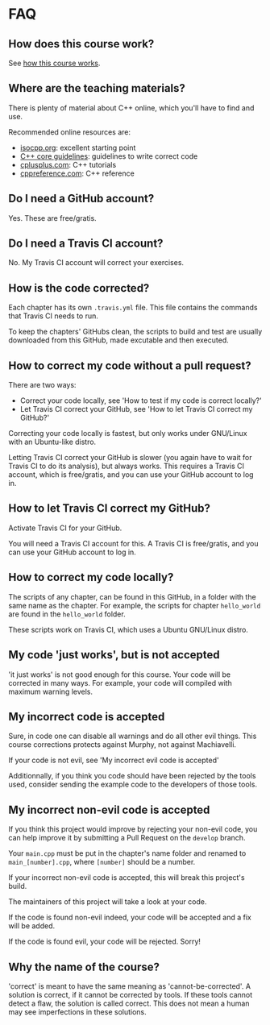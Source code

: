# FAQ

## How does this course work?

See [how this course works](how_this_course_works.md).

## Where are the teaching materials?

There is plenty of material about C++ online, which you'll have to find and use.

Recommended online resources are:

 * [isocpp.org](https://isocpp.org/): excellent starting point
 * [C++ core guidelines](https://github.com/isocpp/CppCoreGuidelines): guidelines to write correct code
 * [cplusplus.com](http://www.cplusplus.com/): C++ tutorials
 * [cppreference.com](http://en.cppreference.com/w/cpp): C++ reference

## Do I need a GitHub account?

Yes. These are free/gratis.

## Do I need a Travis CI account?

No. My Travis CI account will correct your exercises.

## How is the code corrected?

Each chapter has its own `.travis.yml` file.
This file contains the commands that Travis CI needs to run.

To keep the chapters' GitHubs clean, the scripts to build and test
are usually downloaded from this GitHub, made excutable and then executed.

## How to correct my code without a pull request?

There are two ways:

 * Correct your code locally, see 'How to test if my code is correct locally?'
 * Let Travis CI correct your GitHub, see 'How to let Travis CI correct my GitHub?'

Correcting your code locally is fastest, but only works under GNU/Linux with an Ubuntu-like distro.

Letting Travis CI correct your GitHub is slower (you again have to wait for Travis CI to do its analysis), but always works. This requires a Travis CI account, which is free/gratis, and you can use your GitHub account to log in.

## How to let Travis CI correct my GitHub?

Activate Travis CI for your GitHub.

You will need a Travis CI account for this. A Travis CI is free/gratis, and
you can use your GitHub account to log in.

## How to correct my code locally?

The scripts of any chapter, can be found in this GitHub, in a folder
with the same name as the chapter. For example, the scripts for 
chapter `hello_world` are found in the `hello_world` folder.

These scripts work on Travis CI, which uses a Ubuntu GNU/Linux distro.

## My code 'just works', but is not accepted

'it just works' is not good enough for this course.
Your code will be corrected in many ways.
For example, your code will compiled with maximum warning levels.

## My incorrect code is accepted

Sure, in code one can disable all warnings and do all
other evil things. This course corrections protects against Murphy, not against Machiavelli.

If your code is not evil, see 'My incorrect evil code is accepted'

Additionnally, if you think you code should have been rejected by the tools used, 
consider sending the example code to the developers of those tools.

## My incorrect non-evil code is accepted

If you think this project would improve by rejecting your non-evil code,
you can help improve it by submitting a Pull Request on the `develop` branch. 

Your `main.cpp` must be put in the chapter's name folder and renamed to `main_[number].cpp`, 
where `[number]` should be a number. 

If your incorrect non-evil code is accepted, this will break this project's build.

The maintainers of this project will take a look at your code.

If the code is found non-evil indeed, your code will be accepted and a fix will be added. 

If the code is found evil, your code will be rejected. Sorry!

## Why the name of the course?

'correct' is meant to have the same meaning as 'cannot-be-corrected'.
A solution is correct, if it cannot be corrected by tools.
If these tools cannot detect a flaw, the solution 
is called correct. This does not mean a human may see
imperfections in these solutions.
